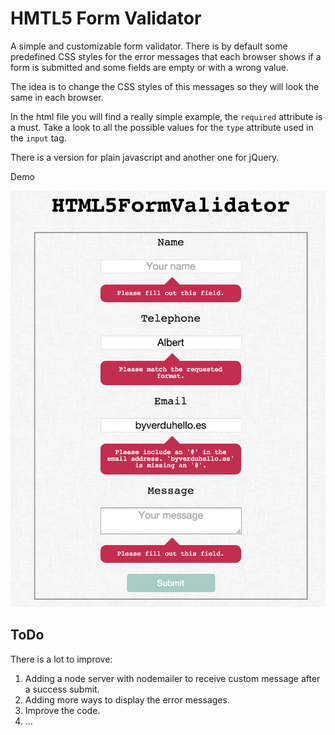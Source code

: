# HMTL5 Form Validator

A simple and customizable form validator. There is by default some predefined CSS styles for the error messages that each browser shows if a form is submitted and some fields are empty or with a wrong value.

The idea is to change the CSS styles of this messages so they will look the same in each browser. 

In the html file you will find a really simple example, the `required` attribute is a must. Take a look to all the possible values for the `type` attribute used in the `input` tag.

There is a version for plain javascript and another one for jQuery.

Demo

![](demo.png)

## ToDo

There is a lot to improve:

1. Adding a node server with nodemailer to receive custom message after a success submit.
2. Adding more ways to display the error messages.
3. Improve the code.
4. ...